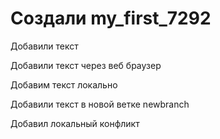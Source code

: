 ﻿# Создали my_first_7292

Добавили текст

Добавили текст через веб браузер

Добавим текст локально 

Добавили текст в новой ветке newbranch

Добавил локальный конфликт

